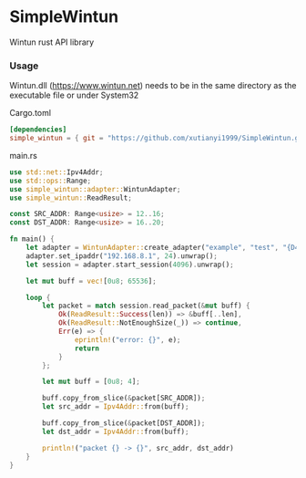 # SimpleWintun

Wintun rust API library

### Usage

Wintun.dll (https://www.wintun.net) needs to be in the same directory as the executable file or under System32

Cargo.toml

```toml
[dependencies]
simple_wintun = { git = "https://github.com/xutianyi1999/SimpleWintun.git" }
```

main.rs

```rust
use std::net::Ipv4Addr;
use std::ops::Range;
use simple_wintun::adapter::WintunAdapter;
use simple_wintun::ReadResult;

const SRC_ADDR: Range<usize> = 12..16;
const DST_ADDR: Range<usize> = 16..20;

fn main() {
    let adapter = WintunAdapter::create_adapter("example", "test", "{D4C24D32-A723-DB80-A493-4E32E7883F15}").unwrap();
    adapter.set_ipaddr("192.168.8.1", 24).unwrap();
    let session = adapter.start_session(4096).unwrap();

    let mut buff = vec![0u8; 65536];

    loop {
        let packet = match session.read_packet(&mut buff) {
            Ok(ReadResult::Success(len)) => &buff[..len],
            Ok(ReadResult::NotEnoughSize(_)) => continue,
            Err(e) => {
                eprintln!("error: {}", e);
                return
            }
        };

        let mut buff = [0u8; 4];

        buff.copy_from_slice(&packet[SRC_ADDR]);
        let src_addr = Ipv4Addr::from(buff);

        buff.copy_from_slice(&packet[DST_ADDR]);
        let dst_addr = Ipv4Addr::from(buff);

        println!("packet {} -> {}", src_addr, dst_addr)
    }
}
```
